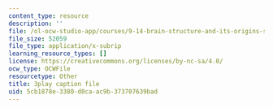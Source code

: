 ```yaml
---
content_type: resource
description: ''
file: /ol-ocw-studio-app/courses/9-14-brain-structure-and-its-origins-spring-2014/5cb1878e3380d0caac9b373707639bad_555133.srt
file_size: 52059
file_type: application/x-subrip
learning_resource_types: []
license: https://creativecommons.org/licenses/by-nc-sa/4.0/
ocw_type: OCWFile
resourcetype: Other
title: 3play caption file
uid: 5cb1878e-3380-d0ca-ac9b-373707639bad
---
```

